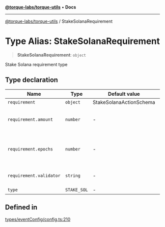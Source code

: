 [**@torque-labs/torque-utils**](../README.md) • **Docs**

***

[@torque-labs/torque-utils](../README.md) / StakeSolanaRequirement

# Type Alias: StakeSolanaRequirement

> **StakeSolanaRequirement**: `object`

Stake Solana requirement type

## Type declaration

| Name | Type | Default value | Description |
| ------ | ------ | ------ | ------ |
| `requirement` | `object` | StakeSolanaActionSchema | - |
| `requirement.amount` | `number` | - | The minimum amount to stake |
| `requirement.epochs` | `number` | - | The minimum number of epochs to stake for |
| `requirement.validator` | `string` | - | The validator to stake with |
| `type` | `STAKE_SOL` | - | - |

## Defined in

[types/eventConfig/config.ts:210](https://github.com/torque-labs/torque-utils/blob/a612e615fa21888d00ebb7bf70f9910fab4be80a/types/eventConfig/config.ts#L210)
